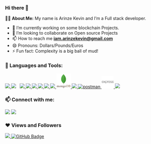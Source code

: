 
 ### Hi there 👋
🙋‍♂️ **About Me:** My name is Arinze Kevin and I’m a Full stack developer.
- 🔭 I’m currently working on some blockchain Projects.
- 👯 I’m looking to collaborate on Open source Projects
- 📫 How to reach me **iam.arinzekevin@gmail.com**
- 😄 Pronouns: Dollars/Pounds/Euros
- ⚡ Fun fact: Complexity is a big ball of mud!  

### 🚀 **Languages and Tools:** 

<p align="left"> 
    <a href="https://developer.mozilla.org/en-US/docs/Web/JavaScript" target="_blank"> <img src="https://img.icons8.com/color/48/000000/javascript.png"/> </a> 
    <a style="padding-right:8px;" href="https://nodejs.org" target="_blank"> <img src="https://img.icons8.com/color/48/000000/nodejs.png"/></a> 
    <a href="https://reactjs.org/" target="_blank"> <img src="https://img.icons8.com/color/48/000000/react-native.png"/> </a> 
    <a href="https://angular.io/" target="_blank"> <img src="https://img.icons8.com/color/48/000000/angularjs.png"/> </a> 
    <a href="https://www.typescriptlang.org/" target="_blank"> <img src="https://img.icons8.com/color/48/000000/typescript.png"/> </a>
    <a href="https://www.w3.org/html/" target="_blank"> <img src="https://img.icons8.com/color/48/000000/html-5.png"/> </a> 
    <a href="https://www.w3schools.com/css/" target="_blank"> <img src="https://img.icons8.com/color/48/000000/css3.png"/> </a> 
    <a href="https://getbootstrap.com" target="_blank"> <img src="https://img.icons8.com/color/48/000000/bootstrap.png"/> </a> 
    <a href="https://www.mongodb.com/" target="_blank"> <img src="https://raw.githubusercontent.com/devicons/devicon/master/icons/mongodb/mongodb-original-wordmark.svg" alt="mongodb" width="48" height="48"/> </a> 
     <a href="https://www.mysql.com/" target="_blank"> <img src="https://img.icons8.com/fluency/48/000000/mysql-logo.png"/> </a> 
    <a href="https://postman.com" target="_blank"> <img src="https://img.icons8.com/external-tal-revivo-color-tal-revivo/96/000000/external-postman-is-the-only-complete-api-development-environment-logo-color-tal-revivo.png" alt="postman" width="45" height="45"/> </a>  
    <a href="https://expressjs.com" target="_blank"> <img src="https://raw.githubusercontent.com/devicons/devicon/master/icons/express/express-original-wordmark.svg" alt="express" width="40" height="40"/> </a> 
    <a href="https://git-scm.com/" target="_blank"> <img src="https://img.icons8.com/color/48/000000/git.png"/> </a> 
    
</p>

### 📫 Connect with me:
<p align="left">

<a href="https://www.linkedin.com/in/arinzekevin/"><img src="https://img.icons8.com/color/48/000000/linkedin.png"/></a>
<a href = "https://twitter.com/iam_ArinzeKevin"><img src="https://img.icons8.com/fluent/48/000000/twitter.png"/></a>


</p>

### ❤ Views and Followers
<a href="https://github.com/Arinze-Kevin/github-profile-views-counter">
    <img src="https://komarev.com/ghpvc/?username=Arinze-Kevin">
</a>
<a href="https://github.com/Arinze-Kevin?tab=followers"><img src="https://img.shields.io/github/followers/Arinze-Kevin?label=Followers&style=social" alt="GitHub Badge"></a>
